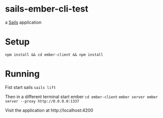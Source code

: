 # sails-ember-cli-test

a [Sails](http://sailsjs.org) application


# Setup
`npm install && cd ember-client && npm install`

# Running
Fist start sails
`sails lift`

Then in a different terminal start ember
`cd ember-client`
`ember server ember server --proxy http://0.0.0.0:1337`


Visit the application at 
http://localhost:4200
